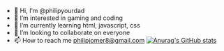 - 👋 Hi, I’m @philipyourdad
- 👀 I’m interested in gaming and coding
- 🌱 I’m currently learning html, javascript, css
- 💞️ I’m looking to collaborate on everyone
- 📫 How to reach me philipjomer8@gmail.com
[![Anurag's GitHub stats](https://github-readme-stats.vercel.app/api?username=anuraghazra)](https://github.com/anuraghazra/github-readme-stats)

<!---
philipyourdad/philipyourdad is a ✨ special ✨ repository because its `README.md` (this file) appears on your GitHub profile.
You can click the Preview link to take a look at your changes.
--->
